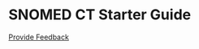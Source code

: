 # SNOMED CT Starter Guide






<a href="https://docs.google.com/forms/d/e/1FAIpQLScTmbZIf0UEQwYDkY27EEWBkaiYkHSbR0_9DmFrMLXoQLyL7Q/viewform?usp=pp_url&entry.1767247133=Starter+Guide&entry.670899847=SNOMED%20CT%20Starter%20Guide" class="button primary">Provide Feedback</a>
